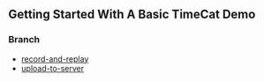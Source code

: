 
## Getting Started With A Basic TimeCat Demo

### Branch
- [record-and-replay](https://github.com/oct16/TimeCat/blob/master/articles/record-and-replay.md)
- [upload-to-server](https://github.com/oct16/TimeCat/blob/master/articles/upload-to-server.md)
